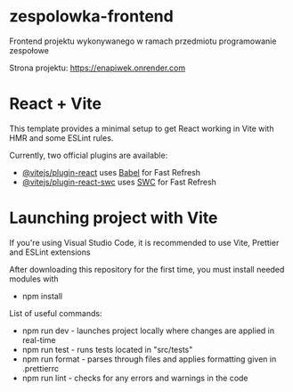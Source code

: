# zespolowka-frontend

Frontend projektu wykonywanego w ramach przedmiotu programowanie zespołowe

Strona projektu: https://enapiwek.onrender.com

# React + Vite

This template provides a minimal setup to get React working in Vite with HMR and some ESLint rules.

Currently, two official plugins are available:

-   [@vitejs/plugin-react](https://github.com/vitejs/vite-plugin-react/blob/main/packages/plugin-react/README.md) uses [Babel](https://babeljs.io/) for Fast Refresh
-   [@vitejs/plugin-react-swc](https://github.com/vitejs/vite-plugin-react-swc) uses [SWC](https://swc.rs/) for Fast Refresh

# Launching project with Vite

If you're using Visual Studio Code, it is recommended to use Vite, Prettier and ESLint extensions

After downloading this repository for the first time, you must install needed modules with

-   npm install

List of useful commands:

-   npm run dev - launches project locally where changes are applied in real-time
-   npm run test - runs tests located in "src/tests"
-   npm run format - parses through files and applies formatting given in .prettierrc
-   npm run lint - checks for any errors and warnings in the code
